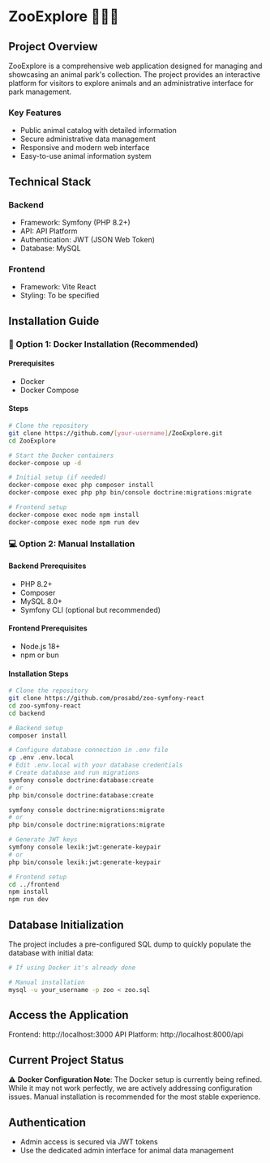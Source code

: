 # ZooExplore 🦁🐘🐒

## Project Overview

ZooExplore is a comprehensive web application designed for managing and showcasing an animal park's collection. The project provides an interactive platform for visitors to explore animals and an administrative interface for park management.

### Key Features
- Public animal catalog with detailed information
- Secure administrative data management
- Responsive and modern web interface
- Easy-to-use animal information system

## Technical Stack

### Backend
- Framework: Symfony (PHP 8.2+)
- API: API Platform
- Authentication: JWT (JSON Web Token)
- Database: MySQL

### Frontend
- Framework: Vite React
- Styling: To be specified

## Installation Guide

### 🐳 Option 1: Docker Installation (Recommended)

#### Prerequisites
- Docker
- Docker Compose

#### Steps
```bash
# Clone the repository
git clone https://github.com/[your-username]/ZooExplore.git
cd ZooExplore

# Start the Docker containers
docker-compose up -d

# Initial setup (if needed)
docker-compose exec php composer install
docker-compose exec php php bin/console doctrine:migrations:migrate

# Frontend setup
docker-compose exec node npm install
docker-compose exec node npm run dev
```

### 💻 Option 2: Manual Installation

#### Backend Prerequisites
- PHP 8.2+
- Composer
- MySQL 8.0+
- Symfony CLI (optional but recommended)

#### Frontend Prerequisites
- Node.js 18+
- npm or bun

#### Installation Steps
```bash
# Clone the repository
git clone https://github.com/prosabd/zoo-symfony-react
cd zoo-symfony-react
cd backend

# Backend setup
composer install

# Configure database connection in .env file
cp .env .env.local
# Edit .env.local with your database credentials
# Create database and run migrations
symfony console doctrine:database:create
# or
php bin/console doctrine:database:create

symfony console doctrine:migrations:migrate
# or
php bin/console doctrine:migrations:migrate

# Generate JWT keys
symfony console lexik:jwt:generate-keypair
# or
php bin/console lexik:jwt:generate-keypair

# Frontend setup
cd ../frontend
npm install
npm run dev
```

## Database Initialization

The project includes a pre-configured SQL dump to quickly populate the database with initial data:

```bash
# If using Docker it's already done

# Manual installation
mysql -u your_username -p zoo < zoo.sql
```

## Access the Application

Frontend: http://localhost:3000
API Platform: http://localhost:8000/api

## Current Project Status

⚠️ **Docker Configuration Note**: 
The Docker setup is currently being refined. While it may not work perfectly, we are actively addressing configuration issues. Manual installation is recommended for the most stable experience.

## Authentication

- Admin access is secured via JWT tokens
- Use the dedicated admin interface for animal data management